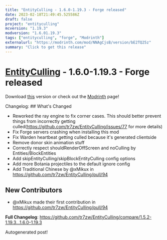 ```yaml
---
title: "EntityCulling - 1.6.0-1.19.3 - Forge released"
date: 2023-02-18T21:49:45.525586Z
draft: false
project: "entityculling"
mcversion: "1.19.3"
modversion: "1.6.01.19.3"
tags: ["entityculling", "forge", "Modrinth"]
externalurl: "https://modrinth.com/mod/NNAgCjsB/version/bE2TQ25z"
summary: "Click to get this release"
---
```

# [EntityCulling](/project/entityculling) - 1.6.0-1.19.3 - Forge released
Download [this](https://modrinth.com/mod/NNAgCjsB/version/bE2TQ25z) version or check out the [Modrinth](https://modrinth.com/mod/NNAgCjsB) page!

Changelog: ## What's Changed
* Reworked the ray engine to fix corner cases. This should better prevent things from incorrectly getting culled(https://github.com/tr7zw/EntityCulling/issues/77 for more details)
* Fix Forge servers crashing when installing this mod
* Fix Warden heartbeat getting culled because it's generated clientside
* Remove donor skin animation stuff
* Correctly respect shouldRenderOffScreen and noCulling by Entities/BlockEntities
* Add skipEntityCulling/skipBlockEntityCulling config options
* Add more Botania projectiles to the default ignore config
* Add Traditional Chinese by @xMikux in https://github.com/tr7zw/EntityCulling/pull/94

## New Contributors
* @xMikux made their first contribution in https://github.com/tr7zw/EntityCulling/pull/94

**Full Changelog**: https://github.com/tr7zw/EntityCulling/compare/1.5.2-1.19.3...1.6.0-1.19.3

Autogenerated post!
